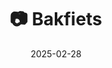 ---
title: '📷 Bakfiets'
date: '2025-02-28'
image: 'https://cdn.diblasio.social/static/photos/2025/20250228_120346.jpg'
thumbnail: 'https://cdn.diblasio.social/static/photos/2025/thumbnails/20250228_120346.jpg'
alt_text: "A person wearing a brown coat rides a bike down a residential street lined with cars and trees."
tags:
  - "#Photography"
  - "#StreetPhotography"
  - "#UrbanLife"
  - "#Cycling"
  - "#Fujifilm"
  - "#FujiFilmXT4"
  - "#DocumentaryPhotography"
  - "#Cityscape"
  - "#EverydayLife"
  - "#Huizen"
  - "#Netherlands"
description: ''
created_date: '2025-02-28'
location: "Unknown location"
exif_data: "FUJIFILM X-T4 XF100-400mmF4.5-5.6 R LM OIS WR (1/220 | f/6.4 | ISO 400)"
draft: false
---